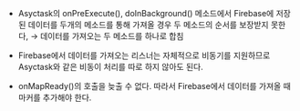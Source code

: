 * Asyctask의 onPreExecute(), doInBackground() 메소드에서 Firebase에 저장된 데이터를 두개의 메소드를 통해 가져올 경우 두 메소드의 순서를 보장받지 못한다, → 데이터를 가져오는 두 메소드를 하나로 합침<br>

* Firebase에서 데이터를 가져오는 리스너는 자체적으로 비동기를 지원하므로 Asyctask와 같은 비동이 처리를 따로 하지 않아도 된다.<br>

* onMapReady()의 호출을 늦출 수 없다. 따라서 Firebase에서 데이터를 가져올 때 마커를 추가해야 한다.
